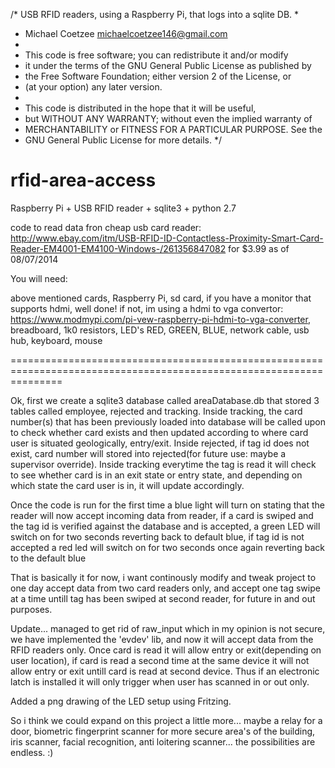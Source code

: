 /* USB RFID readers, using a Raspberry Pi, that logs into a sqlite DB.
 *
 * Michael Coetzee <michaelcoetzee146@gmail.com>
 * 
 * This code is free software; you can redistribute it and/or modify
 * it under the terms of the GNU General Public License as published by
 * the Free Software Foundation; either version 2 of the License, or
 * (at your option) any later version.
 *
 * This code is distributed in the hope that it will be useful,
 * but WITHOUT ANY WARRANTY; without even the implied warranty of
 * MERCHANTABILITY or FITNESS FOR A PARTICULAR PURPOSE. See the
 * GNU General Public License for more details.
 */


rfid-area-access
================

Raspberry Pi +  USB RFID reader + sqlite3 + python 2.7

code to read data fron cheap usb card reader:
http://www.ebay.com/itm/USB-RFID-ID-Contactless-Proximity-Smart-Card-Reader-EM4001-EM4100-Windows-/261356847082
for $3.99 as of 08/07/2014

You will need:

above mentioned cards,
Raspberry Pi,
sd card,
if you have a monitor that supports hdmi, well done!
if not, im using a hdmi to vga convertor:
https://www.modmypi.com/pi-vew-raspberry-pi-hdmi-to-vga-converter,
breadboard,
1k0 resistors,
LED's RED, GREEN, BLUE,
network cable,
usb hub,
keyboard, 
mouse

=====================================================================================================================

Ok, first we create a sqlite3 database called areaDatabase.db that stored 3 tables called employee, rejected and tracking.
Inside tracking, the card number(s) that has been previously loaded into database will be called upon to check whether card 
exists and then updated according to where card user is situated geologically, entry/exit.
Inside rejected, if tag id does not exist, card number will stored into rejected(for future use: maybe a supervisor override). 
Inside tracking everytime the tag is read it will check to see whether card is in an exit state or entry state, and depending
on which state the card user is in, it will update accordingly.

Once the code is run for the first time a blue light will turn on stating that the reader will now accept incoming data from reader,
if a card is swiped and the tag id is verified against the database and is accepted, a green LED will switch on for two seconds
reverting back to default blue, if tag id is not accepted a red led will switch on for two seconds once again reverting back 
to the default blue

That is basically it for now, i want continously modify and tweak project to one day accept data from two card readers only,
and accept one tag swipe at a time untill tag has been swiped at second reader, for future in and out purposes.

Update... managed to get rid of raw_input which in my opinion is not secure, we have implemented the 'evdev' lib,
and now it will accept data from the RFID readers only. Once card is read it will allow entry or exit(depending on user location),
if card is read a second time at the same device it will not allow entry or exit untill card is read at second device. 
Thus if an electronic latch is installed it will only trigger when user has scanned in or out only.

Added a png drawing of the LED setup using Fritzing.

So i think we could expand on this project a little more... maybe a relay for a door, biometric fingerprint scanner 
for more secure area's of the building, iris scanner, facial recognition, anti loitering scanner... the possibilities are endless.
:) 
              
              

